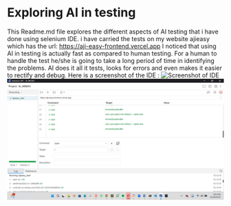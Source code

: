 # Exploring AI in testing
This Readme.md file explores the different aspects of AI testing that i have done using selenium IDE.
i have carried the tests on my website ajieasy which has the url: https://aji-easy-frontend.vercel.app
I noticed that using AI in testing is actually fast as compared to human testing. For a human to handle the test he/she is going to take a long period of time in identifying the problems. AI does it all it tests, looks for errors and even makes it easier to rectify and debug.
Here is a screenshot of the IDE :
![Screenshot of IDE](./images/screenshot(12).png)
![Screenshot of IDE](./images/sucees.png)

